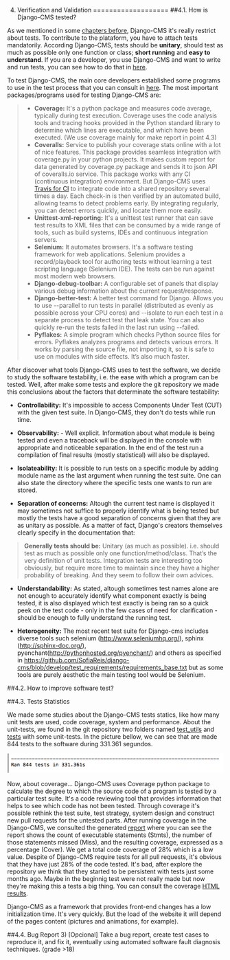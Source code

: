 4. Verification and Validation 
===================
##4.1. How is Django-CMS tested?

As we mentioned in some [chapters before](https://github.com/SofiaReis/django-cms/blob/develop/ESOF-docs/Requirements%20elicitation/requirements.md#21-issues-on-django-cms), Django-CMS it's really restrict about tests. To contribute to the plataform, you have to attach tests mandatorily. According Django-CMS, tests should be **unitary**, should test as much as possible only one function or class; **short running** and **easy to understand**. If you are a developer, you use Django-CMS and want to write and run tests, you can see how to do that in [here](http://docs.django-cms.org/en/latest/contributing/testing.html).

To test Django-CMS, the main core developers established some programs to use in the test process that you can consult in [here](https://github.com/divio/django-cms/blob/develop/test_requirements/requirements_base.txt). The most important packages/programs used for testing Django-CMS are:
>- **Coverage:** It's a python package and measures code average, typically during test execution. Coverage uses the code analysis tools and tracing hooks provided in the Python standard library to determine which lines are executable, and which have been executed. (We use coverage mainly for make report in point 4.3)
>- **Coveralls:** Service to publish your coverage stats online with a lot of nice features. This package provides seamless integration with coverage.py in your python projects. It makes custom report for data generated by coverage.py package and sends it to json API of coveralls.io service. This package works with any CI (continuous integration) environment. But Django-CMS uses [Travis for CI](https://travis-ci.org/divio/django-cms) to integrate code into a shared repository several times a day. Each check-in is then verified by an automated build, allowing teams to detect problems early. By integrating regularly, you can detect errors quickly, and locate them more easily. 
>- **Unittest-xml-reporting:** It's a unittest test runner that can save test results to XML files that can be consumed by a wide range of tools, such as build systems, IDEs and continuous integration servers.
>- **Selenium:** It automates browsers. It's a software testing framework for web applications. Selenium provides a record/playback tool for authoring tests without learning a test scripting language (Selenium IDE). The tests can be run against most modern web browsers.
>- **Django-debug-toolbar:** A configurable set of panels that display various debug information about the current request/response.
>- **Django-better-test:** A better test command for Django. Allows you to use --parallel to run tests in parallel (distributed as evenly as possible across your CPU cores) and --isolate to run each test in a separate process to detect test that leak state. You can also quickly re-run the tests failed in the last run using --failed.
>- **Pyflakes:** A simple program which checks Python source files for errors. Pyflakes analyzes programs and detects various errors. It works by parsing the source file, not importing it, so it is safe to use on modules with side effects. It’s also much faster.

After discover what tools Django-CMS uses to test the software, we decide to study the software testability, i.e. the ease with which a program can be tested. Well, after make some tests and explore the git repository we made this conclusions about the factors that determinate the software testability:

- **Controllability:** It's impossible to access Components Under Test (CUT) with the given test suite. In Django-CMS, they don't do tests while run time. 
 
- **Observability:** - Well explicit. Information about what module is being tested and even a traceback will be displayed in the console with appropriate and noticeable separation. In the end of the test run a compilation of final results (mostly statistical) will also be displayed.
 
- **Isolateability:** It is possible to run tests on a specific module by adding module name as the last argument when running the test suite. One can also state the directory where the specific tests one wants to run are stored.
 
- **Separation of concerns:** Altough the current test name is displayed it may sometimes not suffice to properly identify what is being tested but mostly the tests have a good separation of concerns given that they are as unitary as possible. As a matter of fact, Django's creators themselves clearly specify in the documentation that:
> **Generally tests should be:**
>    Unitary (as much as possible). i.e. should test as much as possible only one function/method/class. That’s the very definition of unit tests. Integration tests are interesting too obviously, but require more time to maintain since they have a higher probability of breaking.
And they seem to follow their own advices.

- **Understandability:** As stated, altough sometimes test names alone are not enough to accurately identify what component exactly is being tested, it is also displayed which test exactly is being ran so a quick peek on the test code - only in the few cases of need for clarification - should be enough to fully understand the running test.

- **Heterogeneity:** The most recent test suite for Django-cms includes diverse tools such selenium (http://www.seleniumhq.org/), sphinx (http://sphinx-doc.org/), pyenchant(http://pythonhosted.org/pyenchant/) and others as specified in https://github.com/SofiaReis/django-cms/blob/develop/test_requirements/requirements_base.txt but as some tools are purely aesthetic the main testing tool would be Selenium.

##4.2. How to improve software test?


##4.3. Tests Statistics

We made some studies about the Django-CMS tests statics, like how many unit tests are used, code coverage, system and performance.
About the unit-tests, we found in the git repository two folders named [test_utils](https://github.com/SofiaReis/django-cms/tree/develop/cms/test_utils) and [tests](https://github.com/SofiaReis/django-cms/tree/develop/cms/tests) with some unit-tests. In the picture bellow, we can see that are made 844 tests to the software during 331.361 segundos.

![](https://github.com/SofiaReis/django-cms/blob/develop/ESOF-docs/Verification%20And%20Validation/runtime.png?raw=true)

Now, about coverage... Django-CMS uses Coverage python package to calculate the degree to which the source code of a program is tested by a particular test suite. It's a code reviewing tool that provides information that helps to see which code has not been tested. Through coverage it's possible rethink the test suite, test strategy, system design and construct new pull requests for the untested parts. After running coverage in the Django-CMS, we consulted the generated [report](https://github.com/SofiaReis/django-cms/blob/develop/ESOF-docs/Verification%20And%20Validation/tests.txt) where you can see the report shows the count of executable statements (Stmts), the number of those statements missed (Miss), and the resulting coverage, expressed as a percentage (Cover). We get a total code coverage of 28% which is a low value. Despite of Django-CMS require tests for all pull requests, it's obvious that they have just 28% of the code tested. It's bad, after explore the repository we think that they started to be persistent with tests just some months ago. Maybe in the beginnig test were not really made but now they're making this a tests a big thing. You can consult the coverage [HTML results](https://github.com/SofiaReis/django-cms/tree/develop/ESOF-docs/Verification%20And%20Validation/coverage). 

Django-CMS as a framework that provides front-end changes has a low initialization time. It's very quickly. But the load of the website it will depend of the pages content (pictures and animations, for example).


##4.4. Bug Report
3) [Opcional] Take a bug report, create test cases to reproduce it, and fix it, eventually using automated software fault diagnosis techniques. (grade >18)
